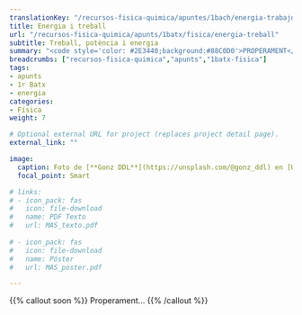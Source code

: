 ```yaml
---
translationKey: "/recursos-fisica-quimica/apuntes/1bach/energia-trabajo"
title: Energia i treball
url: "/recursos-fisica-quimica/apunts/1batx/fisica/energia-treball"
subtitle: Treball, potència i energia
summary: "<code style='color: #2E3440;background:#88C0D0'>PROPERAMENT</code> <br> Treball. Potència. Energia. Teorema de les forces vives. Sistemes conservatius."
breadcrumbs: ["recursos-fisica-quimica","apunts","1batx-fisica"]
tags:
- apunts
- 1r Batx
- energia
categories:
- Física
weight: 7

# Optional external URL for project (replaces project detail page).
external_link: ""

image:
  caption: Foto de [**Gonz DDL**](https://unsplash.com/@gonz_ddl) en [Unsplash](https://unsplash.com)
  focal_point: Smart

# links:
# - icon_pack: fas
#   icon: file-download
#   name: PDF Texto
#   url: MAS_texto.pdf
  
# - icon_pack: fas
#   icon: file-download
#   name: Póster
#   url: MAS_poster.pdf

---
```


{{% callout soon %}}
Properament...
{{% /callout %}}